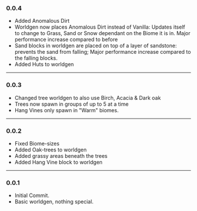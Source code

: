 ### 0.0.4

- Added Anomalous Dirt
- Worldgen now places Anomalous Dirt instead of Vanilla: Updates itself to change to Grass, Sand or Snow dependant on the Biome it is in. 
Major performance increase compared to before
- Sand blocks in worldgen are placed on top of a layer of sandstone: prevents the sand from falling; Major performance increase compared to 
the falling blocks.
- Added Huts to worldgen

---
### 0.0.3

- Changed tree worldgen to also use Birch, Acacia & Dark oak
- Trees now spawn in groups of up to 5 at a time
- Hang Vines only spawn in "Warm" biomes.

---
### 0.0.2

- Fixed Biome-sizes
- Added Oak-trees to worldgen
- Added grassy areas beneath the trees
- Added Hang Vine block to worldgen

---
### 0.0.1
- Initial Commit.
- Basic worldgen, nothing special.
